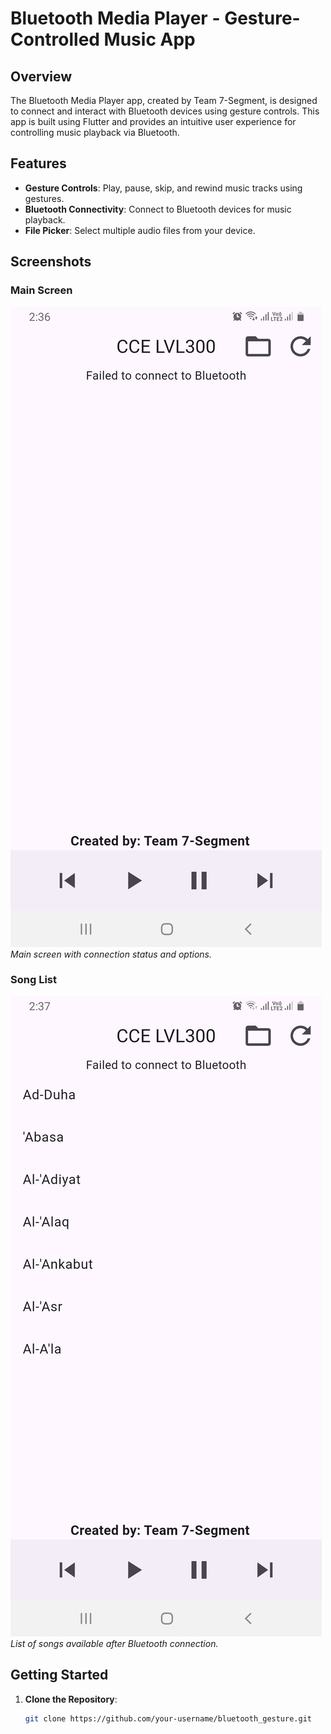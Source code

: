 # Bluetooth Media Player - Gesture-Controlled Music App

## Overview
The Bluetooth Media Player app, created by Team 7-Segment, is designed to connect and interact with Bluetooth devices using gesture controls. This app is built using Flutter and provides an intuitive user experience for controlling music playback via Bluetooth.

## Features
- **Gesture Controls**: Play, pause, skip, and rewind music tracks using gestures.
- **Bluetooth Connectivity**: Connect to Bluetooth devices for music playback.
- **File Picker**: Select multiple audio files from your device.

## Screenshots
### Main Screen
![Main Screen](screen_shots/screen_1.jpg)
*Main screen with connection status and options.*

### Song List
![Song List](screen_shots/screen_2.jpg)
*List of songs available after Bluetooth connection.*

## Getting Started
1. **Clone the Repository**:
   ```bash
   git clone https://github.com/your-username/bluetooth_gesture.git
